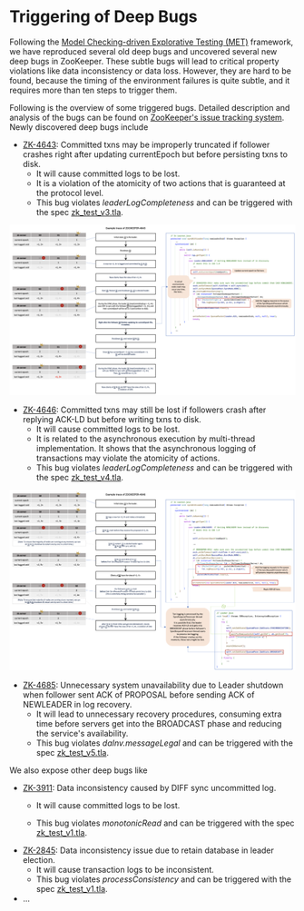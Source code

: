 # Triggering of Deep Bugs

Following the [Model Checking-driven Explorative Testing (MET)](https://github.com/Lingzhi-Ouyang/MET) framework, we have reproduced several old deep bugs and uncovered several new deep bugs in ZooKeeper. These subtle bugs will lead to critical property violations like data inconsistency or data loss. However, they are hard to be found, because the timing of the environment failures is quite subtle, and it requires more than ten steps to trigger them. 

Following is the overview of some triggered bugs. Detailed description and analysis of the bugs can be found on [ZooKeeper's issue tracking system](https://issues.apache.org/jira/projects/ZOOKEEPER/issues). Newly discovered deep bugs include 

- [ZK-4643](https://issues.apache.org/jira/browse/ZOOKEEPER-4643): Committed txns may be improperly truncated if follower crashes right after updating currentEpoch but before persisting txns to disk.
  - It will cause committed logs to be lost.
  - It is a violation of the atomicity of two actions that is guaranteed at the protocol level.
  - This bug violates *leaderLogCompleteness* and can be triggered with the spec [zk_test_v3.tla](zk_test_v3/zk_test_v3.tla).

![trace-zk-4643](pic/Trace-ZK-4643.png)

- [ZK-4646](https://issues.apache.org/jira/browse/ZOOKEEPER-4646): Committed txns may still be lost if followers crash after replying ACK-LD but before writing txns to disk.
  - It will cause committed logs to be lost.
  - It is related to the asynchronous execution by multi-thread implementation. It shows that the asynchronous logging of transactions may violate the atomicity of actions.
  - This bug violates *leaderLogCompleteness* and can be triggered with the spec [zk_test_v4.tla](zk_test_v4/zk_test_v4.tla).

![trace-zk-4646](pic/Trace-ZK-4646.png)

* [ZK-4685](https://issues.apache.org/jira/browse/ZOOKEEPER-4685): Unnecessary system unavailability due to Leader shutdown when follower sent ACK of PROPOSAL before sending ACK of NEWLEADER in log recovery.
  * It will lead to unnecessary recovery procedures, consuming extra time before servers get into the BROADCAST phase and reducing the service's availability. 
  * This bug violates *daInv.messageLegal* and can be triggered with the spec [zk_test_v5.tla](zk_test_v5/zk_test_v5.tla).



We also expose other deep bugs like

* [ZK-3911](https://issues.apache.org/jira/browse/ZOOKEEPER-3911):  Data inconsistency caused by DIFF sync uncommitted log.

  - It will cause committed logs to be lost.

  - This bug violates *monotonicRead* and can be triggered with the spec [zk_test_v1.tla](zk_test_v1/zk_test_v1.tla).

- [ZK-2845](https://issues.apache.org/jira/browse/ZOOKEEPER-2845): Data inconsistency issue due to retain database in leader election.
  - It will cause transaction logs to be inconsistent.
  - This bug violates *processConsistency* and can be triggered with the spec [zk_test_v1.tla](zk_test_v1/zk_test_v1.tla).
- ...

